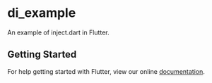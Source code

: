 # di_example

An example of inject.dart in Flutter.

## Getting Started

For help getting started with Flutter, view our online
[documentation](https://flutter.io/).
